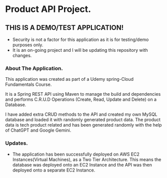 # Product API Project.

## THIS IS A DEMO/TEST APPLICATION! 
- Security is not a factor for this application as it is for testing/demo purposes only.
- It is an on-going project and I will be updating this repository with changes.

### About The Application. 

This application was created as part of a Udemy spring-Cloud Fundamentals Course.

It is a Spring REST API using Maven to manage the build and dependencies and performs C.R.U.D Operations (Create, Read, Update and Delete) on a Database. 

I have added extra CRUD methods to the API and created my own MySQL database and loaded it with randomly generated product data. The product data is tech product related and has been generated randomly with the help of ChatGPT and Google Gemini.


### Updates. 
- The application has been successfully deployed on AWS EC2 Instances(Virtual Machines), as a Two Tier Architecture. This means the database was deployed onto an EC2 Instance and the API was then deployed onto a separate EC2 Instance.

